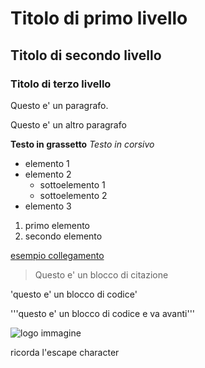 # Titolo di primo livello
## Titolo di secondo livello
### Titolo di terzo livello

Questo e' un paragrafo.

Questo e' un altro paragrafo

**Testo in grassetto**
*Testo in corsivo*

- elemento 1
- elemento 2
    - sottoelemento 1
    - sottoelemento 2
- elemento 3

1. primo elemento
2. secondo elemento

[esempio collegamento](http://www.google.com/)

> Questo e' un blocco di citazione

'questo e' un blocco di codice'

'''questo e' un blocco di codice
e va avanti'''

![logo immagine](https://esempio.com/)

ricorda l'escape character
